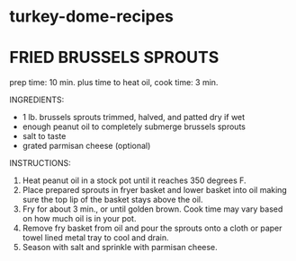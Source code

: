 # turkey-dome-recipes

# FRIED BRUSSELS SPROUTS

prep time: 10 min. plus time to heat oil, cook time: 3 min.

INGREDIENTS:
 * 1 lb. brussels sprouts trimmed, halved, and patted dry if wet
 * enough peanut oil to completely submerge brussels sprouts
 * salt to taste
 * grated parmisan cheese (optional) 
 
INSTRUCTIONS:
1. Heat peanut oil in a stock pot until it reaches 350 degrees F.
2. Place prepared sprouts in fryer basket and lower basket into oil making sure the top lip of the basket stays above the oil.
3. Fry for about 3 min., or until golden brown. Cook time may vary based on how much oil is in your pot.
4. Remove fry basket from oil and pour the sprouts onto a cloth or paper towel lined metal tray to cool and drain.
5. Season with salt and sprinkle with parmisan cheese.
